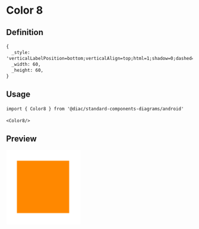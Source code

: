 # Color 8

## Definition

```
{
  _style: 'verticalLabelPosition=bottom;verticalAlign=top;html=1;shadow=0;dashed=0;strokeWidth=1;strokeColor=none;shape=rect;fillColor=#ff8800;',
  _width: 60,
  _height: 60,
}
```

## Usage

```
import { Color8 } from '@diac/standard-components-diagrams/android'

<Color8/>
```

## Preview

<img src="./color-8.png" width="200"/>
